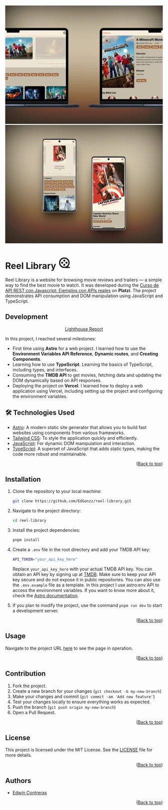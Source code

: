 <a name="readme-top"></a>

![Reel Library](./public/desktop-mockup.webp "Reel Library")
![Reel Library](./public/mobile-mockup.webp "Reel Library")

# Reel Library <img style="height: 40px" src="./public/favicon.svg" alt="Reel Library">

Reel Library is a website for browsing movie reviews and trailers — a simple way to find the best movie to watch. It was developed during the <a href="https://platzi.com/cursos/api-practico/" target="_blank">Curso de API REST con Javascript: Ejemplos con APIs reales</a> on **Platzi**. The project demonstrates API consumption and DOM manipulation using JavaScript and TypeScript.

## Development

<div align="center">
  <a target="_blank" href="https://pagespeed.web.dev/analysis/https-reel-library-vercel-app/kmw7sopqq7?form_factor=desktop&category=performance&category=accessibility&category=best-practices&category=seo&hl=en-US&utm_source=lh-chrome-ext" target="_blank">
    Lighthouse Report
  </a>
</div>

In this project, I reached several milestones:

- First time using **Astro** for a web project. I learned how to use the **Environment Variables API Reference**, **Dynamic routes**, and **Creating Components**.
- Learning how to use **TypeScript**. Learning the basics of TypeScript, including types, and interfaces.
- Consuming the **TMDB API** to get movies, fetching data and updating the DOM dynamically based on API responses.
- Deploying the project on **Vercel**. I learned how to deploy a web application using Vercel, including setting up the project and configuring the environment variables.

## 🛠️ Technologies Used

- [Astro](https://astro.build/): A modern static site generator that allows you to build fast websites using components from various frameworks.
- [Tailwind CSS](https://tailwindcss.com/): To style the application quickly and efficiently.
- [JavaScript](https://developer.mozilla.org/en-US/docs/Web/JavaScript): For dynamic DOM manipulation and interaction.
- [TypeScript](https://www.typescriptlang.org/): A superset of JavaScript that adds static types, making the code more robust and maintainable.
<p align="right">(<a href="#readme-top">Back to top</a>)</p>

## Installation

1. Clone the repository to your local machine:

   ```bash
   git clone https://github.com/EdGonzz/reel-library.git
   ```

2. Navigate to the project directory:

   ```bash
   cd reel-library
   ```

3. Install the project dependencies:

   ```bash
   pnpm install
   ```

4. Create a `.env` file in the root directory and add your TMDB API key:

   ```bash
   API_TOKEN="your_api_key_here"
   ```

   Replace `your_api_key_here` with your actual TMDB API key.
   You can obtain an API key by signing up at [TMDB](https://www.themoviedb.org/documentation/api).
   Make sure to keep your API key secure and do not expose it in public repositories.
   You can also use the `.env.example` file as a template.
   In this project I use astro:env API to access the environment variables. If you want to know more about it, check the [Astro documentation](https://docs.astro.build/en/guides/environment-variables/#type-safe-environment-variables).

5. If you plan to modify the project, use the command `pnpm run dev` to start a development server.

<p align="right">(<a href="#readme-top">Back to top</a>)</p>

## Usage

Navigate to the project URL [here](https://reel-library.vercel.app/) to see the page in operation.

<p align="right">(<a href="#readme-top">Back to top</a>)</p>

## Contribution

1. Fork the project.
2. Create a new branch for your changes (`git checkout -b my-new-branch`)
3. Make your changes and commit (`git commit -am 'Add new feature'`)
4. Test your changes locally to ensure everything works as expected.
5. Push the branch (`git push origin my-new-branch`)
6. Open a Pull Request.
<p align="right">(<a href="#readme-top">Back to top</a>)</p>

## License

This project is licensed under the MIT License. See the [LICENSE](./LICENSE) file for more details.

<p align="right">(<a href="#readme-top">Back to top</a>)</p>

## Authors

- [Edwin Contreras](https://github.com/EdGonzz)
<p align="right">(<a href="#readme-top">Back to top</a>)</p>
